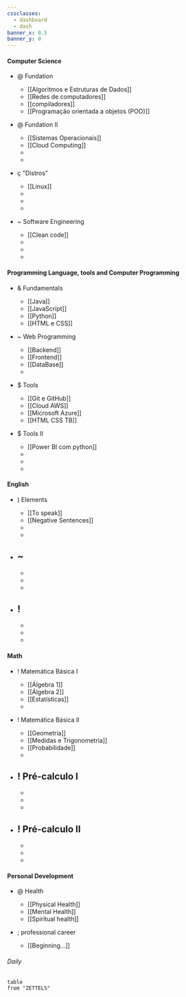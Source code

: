 ```yaml
---
cssclasses:
  - dashboard
  - dash
banner_x: 0.5
banner_y: 0
---
```

#### Computer Science
- @ Fundation
	- [[Algoritmos e Estruturas de Dados]] 
	- [[Redes de computadores]] 
	- [[compiladores]]
	- [[Programação orientada a objetos (POO)]]

- @ Fundation II
	- [[Sistemas Operacionais]]
	- [[Cloud Computing]]
	- 
	- 

- ç "Distros"
	- [[Linux]] 
	- 
	- 
	- 

- ~ Software Engineering
	- [[Clean code]]
	- 
	- 
	- 

#### Programming Language, tools and Computer Programming
- & Fundamentals
	- [[Java]]
	- [[JavaScript]]
	- [[Python]]
	- [[HTML e CSS]]

- ~ Web Programming
	- [[Backend]]
	- [[Frontend]]
	- [[DataBase]]
	- 

- $ Tools
	- [[Git e GitHub]]
	- [[Cloud AWS]]
	- [[Microsoft Azure]]
	- [[HTML CSS TB]]

- $ Tools II
	- [[Power BI com python]]
	- 
	- 
	- 

#### English
- )  Elements
	- [[To speak]]
	- [[Negative Sentences]]
	- 
	- 

- ~ 
	- 
	- 
	- 
	- 

- ! 
	- 
	- 
	- 
	- 

#### Math
- !  Matemática Básica I
	- [[Álgebra 1]] 
	- [[Álgebra 2]]
	- [[Estatísticas]]
	- 

- !  Matemática Básica II
	- [[Geometria]]
	- [[Medidas e Trigonometria]]
	- [[Probabilidade]] 
	- 

- ! Pré-calculo I
	- 
	- 
	- 
	- 

- ! Pré-calculo II 
	- 
	- 
	- 
	- 

#### Personal Development

- @ Health
	- [[Physical Health]]
	- [[Mental Health]]
	- [[Spiritual health]] 

- ;  professional career
	- [[Beginning...]] 


###### Daily

```dataview
table
from "ZETTELS"
```